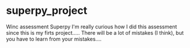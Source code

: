 # superpy_project
Winc assessment Superpy
I'm really curious how I did this assessment since this is my firts project.....
There will be a lot of mistakes (I think), but you have to learn from your mistakes....
